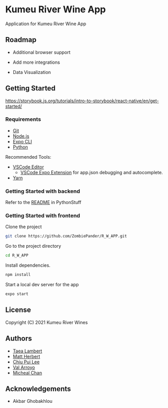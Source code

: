 # Kumeu River Wine App

Application for Kumeu River Wine App

## Roadmap

- Additional browser support

- Add more integrations

- Data Visualization

## Getting Started

https://storybook.js.org/tutorials/intro-to-storybook/react-native/en/get-started/

### Requirements

- [Git](https://git-scm.com/)
- [Node.js](https://nodejs.org/en/)
- [Expo CLI](https://docs.expo.dev/get-started/installation/#1-expo-cli)
- [Python](https://www.python.org/downloads/)

Recommended Tools:

- [VSCode Editor](https://code.visualstudio.com/download)
  - [VSCode Expo Extension](https://marketplace.visualstudio.com/items?itemName=byCedric.vscode-expo) for app.json debugging and autocomplete.
- [Yarn](https://classic.yarnpkg.com/en/docs/install)

### Getting Started with backend

Refer to the [README](https://github.com/ZombiePander/R_W_APP/tree/develop/PythonStuff) in PythonStuff 

### Getting Started with frontend

Clone the project

```bash
git clone https://github.com/ZombiePander/R_W_APP.git
```

Go to the project directory

```bash
cd R_W_APP
```

Install dependencies.

```bash
npm install
```

Start a local dev server for the app

```bash
expo start
```

## License

Copyright (C) 2021 Kumeu River Wines

## Authors

- [Taea Lambert](https://github.com/ZombiePander)
- [Matt Herbert](https://github.com/MattHerbertZA)
- [Chiu Pui Lee](https://github.com/tfn0394)
- [Val Arroyo](https://github.com/valarroyo-gif)
- [Micheal Chan](https://github.com/michealccc)

## Acknowledgements

- Akbar Ghobakhlou
